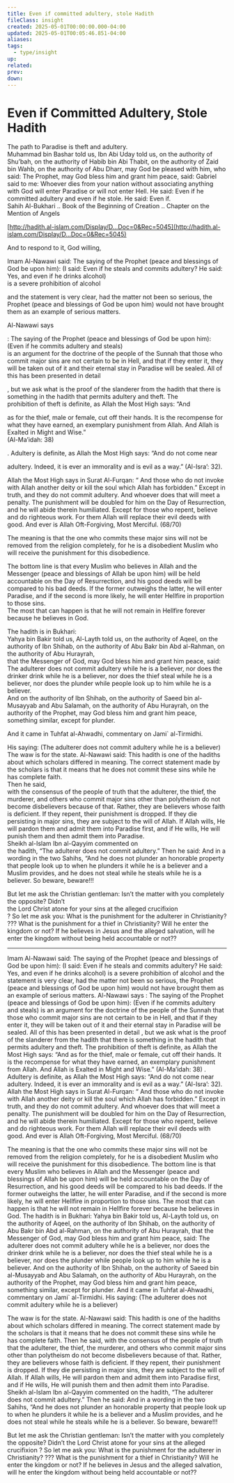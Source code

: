 ```yaml
---
title: Even if committed adultery, stole Hadith
fileClass: insight
created: 2025-05-01T00:00:00.000-04:00
updated: 2025-05-01T00:05:46.851-04:00
aliases: 
tags: 
  - type/insight 
up: 
related: 
prev: 
down: 
---
```


# Even if Committed Adultery, Stole Hadith

The path to Paradise is theft and adultery.  
Muhammad bin Bashar told us, Ibn Abi Uday told us, on the authority of Shu’bah, on the authority of Habib bin Abi Thabit, on the authority of Zaid bin Wahb, on the authority of Abu Dharr, may God be pleased with him, who said: The Prophet, may God bless him and grant him peace, said: Gabriel said to me: Whoever dies from your nation without associating anything with God will enter Paradise or will not enter Hell. He said: Even if he committed adultery and even if he stole. He said: Even if.  
Sahih Al-Bukhari .. Book of the Beginning of Creation .. Chapter on the Mention of Angels

[http://hadith.al-islam.com/Display/D…Doc=0&Rec=5045](http://hadith.al-islam.com/Display/D…Doc=0&Rec=5045)

And to respond to it, God willing,

Imam Al-Nawawi said: The saying of the Prophet (peace and blessings of God be upon him): (I said: Even if he steals and commits adultery? He said: Yes, and even if he drinks alcohol)  
is a severe prohibition of alcohol

and the statement is very clear, had the matter not been so serious, the Prophet (peace and blessings of God be upon him) would not have brought them as an example of serious matters.

Al-Nawawi says

: The saying of the Prophet (peace and blessings of God be upon him): (Even if he commits adultery and steals)  
is an argument for the doctrine of the people of the Sunnah that those who commit major sins are not certain to be in Hell, and that if they enter it, they will be taken out of it and their eternal stay in Paradise will be sealed. All of this has been presented in detail

, but we ask what is the proof of the slanderer from the hadith that there is something in the hadith that permits adultery and theft. The  
prohibition of theft is definite, as Allah the Most High says: “And

as for the thief, male or female, cut off their hands. It is the recompense for what they have earned, an exemplary punishment from Allah. And Allah is Exalted in Might and Wise.”  
(Al-Ma’idah: 38)

. Adultery is definite, as Allah the Most High says: “And do not come near

adultery. Indeed, it is ever an immorality and is evil as a way.” (Al-Isra’: 32).

Allah the Most High says in Surat Al-Furqan: “ And those who do not invoke with Allah another deity or kill the soul which Allah has forbidden.” Except in truth, and they do not commit adultery. And whoever does that will meet a penalty. The punishment will be doubled for him on the Day of Resurrection, and he will abide therein humiliated. Except for those who repent, believe and do righteous work. For them Allah will replace their evil deeds with good. And ever is Allah Oft-Forgiving, Most Merciful. (68/70)

The meaning is that the one who commits these major sins will not be removed from the religion completely, for he is a disobedient Muslim who will receive the punishment for this disobedience.

The bottom line is that every Muslim who believes in Allah and the Messenger (peace and blessings of Allah be upon him) will be held accountable on the Day of Resurrection, and his good deeds will be compared to his bad deeds. If the former outweighs the latter, he will enter Paradise, and if the second is more likely, he will enter Hellfire in proportion to those sins.  
The most that can happen is that he will not remain in Hellfire forever because he believes in God.

The hadith is in Bukhari:  
Yahya bin Bakir told us, Al-Layth told us, on the authority of Aqeel, on the authority of Ibn Shihab, on the authority of Abu Bakr bin Abd al-Rahman, on the authority of Abu Hurayrah,  
that the Messenger of God, may God bless him and grant him peace, said: The adulterer does not commit adultery while he is a believer, nor does the drinker drink while he is a believer, nor does the thief steal while he is a believer, nor does the plunder while people look up to him while he is a believer.  
And on the authority of Ibn Shihab, on the authority of Saeed bin al-Musayyab and Abu Salamah, on the authority of Abu Hurayrah, on the authority of the Prophet, may God bless him and grant him peace, something similar, except for plunder.

And it came in Tuhfat al-Ahwadhi, commentary on Jami\` al-Tirmidhi.

His saying: (The adulterer does not commit adultery while he is a believer)  
The waw is for the state. Al-Nawawi said: This hadith is one of the hadiths about which scholars differed in meaning. The correct statement made by the scholars is that it means that he does not commit these sins while he has complete faith.  
Then he said,  
with the consensus of the people of truth that the adulterer, the thief, the murderer, and others who commit major sins other than polytheism do not become disbelievers because of that. Rather, they are believers whose faith is deficient. If they repent, their punishment is dropped. If they die persisting in major sins, they are subject to the will of Allah. If Allah wills, He will pardon them and admit them into Paradise first, and if He wills, He will punish them and then admit them into Paradise.  
Sheikh al-Islam Ibn al-Qayyim commented on  
the hadith, “The adulterer does not commit adultery.” Then he said: And in a wording in the two Sahihs, “And he does not plunder an honorable property that people look up to when he plunders it while he is a believer and a Muslim provides, and he does not steal while he steals while he is a believer. So beware, beware!!!

But let me ask the Christian gentleman: Isn’t the matter with you completely the opposite? Didn’t  
the Lord Christ atone for your sins at the alleged crucifixion  
? So let me ask you: What is the punishment for the adulterer in Christianity? ??? What is the punishment for a thief in Christianity? Will he enter the kingdom or not? If he believes in Jesus and the alleged salvation, will he enter the kingdom without being held accountable or not??

---

Imam Al-Nawawi said: The saying of the Prophet (peace and blessings of God be upon him): (I said: Even if he steals and commits adultery? He said: Yes, and even if he drinks alcohol) is a severe prohibition of alcohol and the statement is very clear, had the matter not been so serious, the Prophet (peace and blessings of God be upon him) would not have brought them as an example of serious matters. Al-Nawawi says : The saying of the Prophet (peace and blessings of God be upon him): (Even if he commits adultery and steals) is an argument for the doctrine of the people of the Sunnah that those who commit major sins are not certain to be in Hell, and that if they enter it, they will be taken out of it and their eternal stay in Paradise will be sealed. All of this has been presented in detail , but we ask what is the proof of the slanderer from the hadith that there is something in the hadith that permits adultery and theft. The prohibition of theft is definite, as Allah the Most High says: “And as for the thief, male or female, cut off their hands. It is the recompense for what they have earned, an exemplary punishment from Allah. And Allah is Exalted in Might and Wise.” (Al-Ma’idah: 38) . Adultery is definite, as Allah the Most High says: “And do not come near adultery. Indeed, it is ever an immorality and is evil as a way.” (Al-Isra’: 32). Allah the Most High says in Surat Al-Furqan: “ And those who do not invoke with Allah another deity or kill the soul which Allah has forbidden.” Except in truth, and they do not commit adultery. And whoever does that will meet a penalty. The punishment will be doubled for him on the Day of Resurrection, and he will abide therein humiliated. Except for those who repent, believe and do righteous work. For them Allah will replace their evil deeds with good. And ever is Allah Oft-Forgiving, Most Merciful. (68/70)

The meaning is that the one who commits these major sins will not be removed from the religion completely, for he is a disobedient Muslim who will receive the punishment for this disobedience. The bottom line is that every Muslim who believes in Allah and the Messenger (peace and blessings of Allah be upon him) will be held accountable on the Day of Resurrection, and his good deeds will be compared to his bad deeds. If the former outweighs the latter, he will enter Paradise, and if the second is more likely, he will enter Hellfire in proportion to those sins. The most that can happen is that he will not remain in Hellfire forever because he believes in God. The hadith is in Bukhari: Yahya bin Bakir told us, Al-Layth told us, on the authority of Aqeel, on the authority of Ibn Shihab, on the authority of Abu Bakr bin Abd al-Rahman, on the authority of Abu Hurayrah, that the Messenger of God, may God bless him and grant him peace, said: The adulterer does not commit adultery while he is a believer, nor does the drinker drink while he is a believer, nor does the thief steal while he is a believer, nor does the plunder while people look up to him while he is a believer. And on the authority of Ibn Shihab, on the authority of Saeed bin al-Musayyab and Abu Salamah, on the authority of Abu Hurayrah, on the authority of the Prophet, may God bless him and grant him peace, something similar, except for plunder. And it came in Tuhfat al-Ahwadhi, commentary on Jami` al-Tirmidhi. His saying: (The adulterer does not commit adultery while he is a believer)

The waw is for the state. Al-Nawawi said: This hadith is one of the hadiths about which scholars differed in meaning. The correct statement made by the scholars is that it means that he does not commit these sins while he has complete faith. Then he said, with the consensus of the people of truth that the adulterer, the thief, the murderer, and others who commit major sins other than polytheism do not become disbelievers because of that. Rather, they are believers whose faith is deficient. If they repent, their punishment is dropped. If they die persisting in major sins, they are subject to the will of Allah. If Allah wills, He will pardon them and admit them into Paradise first, and if He wills, He will punish them and then admit them into Paradise. Sheikh al-Islam Ibn al-Qayyim commented on the hadith, “The adulterer does not commit adultery.” Then he said: And in a wording in the two Sahihs, “And he does not plunder an honorable property that people look up to when he plunders it while he is a believer and a Muslim provides, and he does not steal while he steals while he is a believer. So beware, beware!!!

But let me ask the Christian gentleman: Isn’t the matter with you completely the opposite? Didn’t the Lord Christ atone for your sins at the alleged crucifixion ? So let me ask you: What is the punishment for the adulterer in Christianity? ??? What is the punishment for a thief in Christianity? Will he enter the kingdom or not? If he believes in Jesus and the alleged salvation, will he enter the kingdom without being held accountable or not??